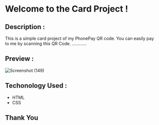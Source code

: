 # Welcome to the Card Project !

## Description :
This is a simple card project of my PhonePay QR code. You can easily pay to me by scanning this QR Code. ............

## Preview :

![Screenshot (149)](https://github.com/raviranjan0/Cards/assets/100368738/c845d953-29c5-49b5-bc4e-dd2f35d3a18a)


## Techonology Used :
- HTML
- CSS

## Thank You 
